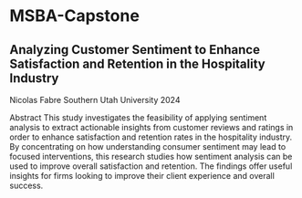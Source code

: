 # MSBA-Capstone






## **Analyzing Customer Sentiment to Enhance Satisfaction and Retention in the Hospitality Industry**








Nicolas Fabre
Southern Utah University 2024







Abstract
This study investigates the feasibility of applying sentiment analysis to extract actionable insights from customer reviews and ratings in order to enhance satisfaction and retention rates in the hospitality industry. By concentrating on how understanding consumer sentiment may lead to focused interventions, this research studies how sentiment analysis can be used to improve overall satisfaction and retention. The findings offer useful insights for firms looking to improve their client experience and overall success.

